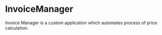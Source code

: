 # InvoiceManager

Invoice Manager is a custom application which automates process of price calculation. 

